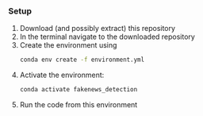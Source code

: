 ### Setup
1. Download (and possibly extract) this repository
2. In the terminal navigate to the downloaded repository
3. Create the environment using
   ```bash
   conda env create -f environment.yml
   ```
4. Activate the environment:
   ```bash
   conda activate fakenews_detection
   ```
5. Run the code from this environment
